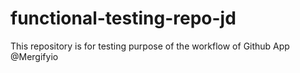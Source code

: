 # functional-testing-repo-jd

This repository is for testing purpose of the workflow of Github App @Mergifyio
